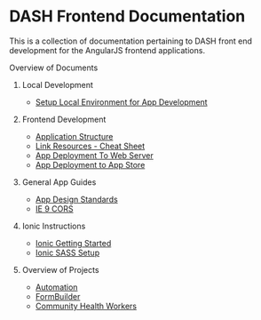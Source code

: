 DASH Frontend Documentation
===

This is a collection of documentation pertaining to DASH front end development for the AngularJS frontend applications.

Overview of Documents

1. Local Development   
    - [Setup Local Environment for App Development](Frontend-Setup-Local-Development-Environment.md)

2. Frontend Development  
    - [Application Structure](Frontend-File-Structure.md)
    - [Link Resources - Cheat Sheet](Link-Resources.md)
    - [App Deployment To Web Server](App-Deployment-to-web-server.md) 
    - [App Deployment to App Store](How-to-Build-Mobile-Applications-for-Production.md)

3. General App Guides
    - [App Design Standards](App%20Design%20Standards.md)
    - [IE 9 CORS](How-To-Implement-IE9CORS.md)

4. Ionic Instructions
    - [Ionic Getting Started](Ionic-Get-Started.md)
    - [Ionic SASS Setup](Ionic-SASS-setup.md)
    
5. Overview of Projects
    - [Automation](Automation/README.md)
    - [FormBuilder](FormBuilder/README.md)
    - [Community Health Workers](CommunityHealthWorkers/README.md)